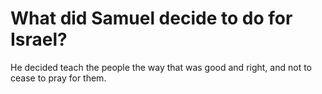 # What did Samuel decide to do for Israel?

He decided teach the people the way that was good and right, and not to cease to pray for them.
